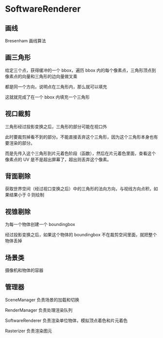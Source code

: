 # SoftwareRenderer

## 画线

Bresenham 画线算法

## 画三角形

给定三个点，获得缓冲的一个 bbox，遍历 bbox 内的每个像素点，三角形顶点到像素点的向量和三角形的边向量做叉乘

都是同一个方向，说明点在三角形内，那么就可以填充

这就就完成了在一个 bbox 内填充一个三角形

## 视口裁剪

三角形经过投影变换之后，三角形的部分可能在视口外

此时要裁剪掉看不到的部分。不能直接丢弃这个三角形，因为这个三角形本身也有要渲染的部分。

而是先传入这个三角形到片元着色阶段（函数），然后在片元着色里面，查看这个像素点的 UV 是不是超出屏幕了，超出则丢弃这个像素。

## 背面剔除

获取世界空间（经过视口变换之后）中的三角形的法向方向，与视线方向点积，如果结果小于 0 则绘制

## 视锥剔除

为每一个物体创建一个 boundingbox

经过投影变换之后，如果这个物体的 boundingbox 不在裁剪空间里面，就把整个物体丢掉

## 场景类

摄像机和物体的容器

## 管理器

SceneManager 负责场景的加载和切换

RenderManager 负责处理渲染队列

SoftwareRenderer 负责渲染单位物体，模拟顶点着色和片元着色

Rasterizer 负责渲染图元

